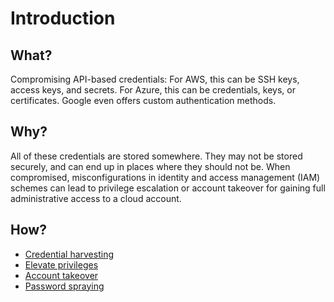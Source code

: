 # Introduction

## What?

Compromising API-based credentials: For AWS, this can be SSH keys, access keys, and secrets. For Azure, this can be 
credentials, keys, or certificates. Google even offers custom authentication methods.

## Why?

All of these credentials are stored somewhere. They may not be stored securely, and can end up in places
where they should not be. When compromised, misconfigurations in identity and access management (IAM) schemes can 
lead to privilege escalation or account takeover for gaining full administrative access to a cloud account.

## How?

* [Credential harvesting](harvesting.md)
* [Elevate privileges](escalation.md)
* [Account takeover](takeover.md)
* [Password spraying](spraying.md)
